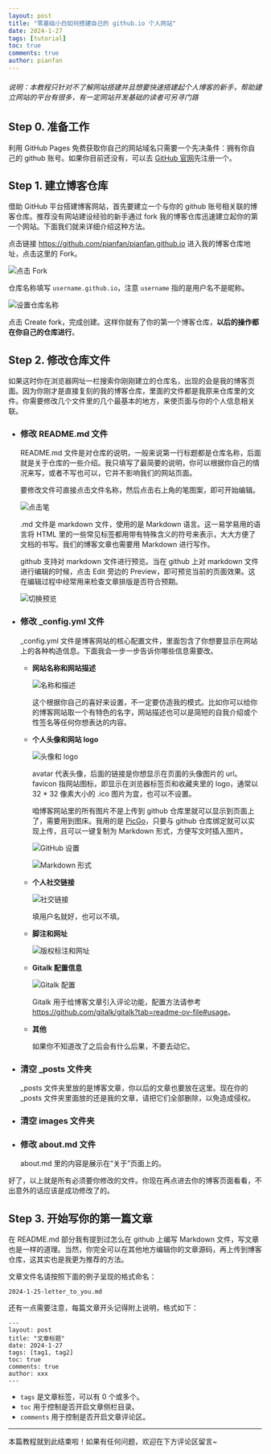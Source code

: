 ```yaml
---
layout: post
title: "零基础小白如何搭建自己的 github.io 个人网站"
date: 2024-1-27
tags: [tutorial]
toc: true
comments: true
author: pianfan
---
```


###### 说明：本教程只针对不了解网站搭建并且想要快速搭建起个人博客的新手，帮助建立网站的平台有很多，有一定网站开发基础的读者可另寻门路<!-- more -->

## Step 0. 准备工作

利用 GitHub Pages 免费获取你自己的网站域名只需要一个先决条件：拥有你自己的 github 账号。如果你目前还没有，可以去 [GitHub 官网](https://github.com)先注册一个。

## Step 1. 建立博客仓库

借助 GitHub 平台搭建博客网站，首先要建立一个与你的 github 账号相关联的博客仓库。推荐没有网站建设经验的新手通过 fork 我的博客仓库迅速建立起你的第一个网站。下面我们就来详细介绍这种方法。

点击链接 <https://github.com/pianfan/pianfan.github.io> 进入我的博客仓库地址，点击这里的 Fork。

![点击 Fork](https://pianfan.github.io/images/build_own_website/fork.png)

仓库名称填写 `username.github.io`，注意 `username` 指的是用户名不是昵称。

![设置仓库名称](https://pianfan.github.io/images/build_own_website/repositoryname.png)

点击 Create fork，完成创建。这样你就有了你的第一个博客仓库，**以后的操作都在你自己的仓库进行**。

## Step 2. 修改仓库文件

如果这时你在浏览器网址一栏搜索你刚刚建立的仓库名，出现的会是我的博客页面。因为你刚才是直接复刻的我的博客仓库，里面的文件都是我原来仓库里的文件。你需要修改几个文件里的几个最基本的地方，来使页面与你的个人信息相关联。

- ### 修改 README.md 文件

  README.md 文件是对仓库的说明，一般来说第一行标题都是仓库名称，后面就是关于仓库的一些介绍。我只填写了最简要的说明，你可以根据你自己的情况来写，或者不写也可以，它并不影响我们的网站页面。

  要修改文件可直接点击文件名称，然后点击右上角的笔图案，即可开始编辑。

  ![点击笔](https://pianfan.github.io/images/build_own_website/pen.png)

  .md 文件是 markdown 文件，使用的是 Markdown 语言。这一易学易用的语言将 HTML 里的一些常见标签都用带有特殊含义的符号来表示，大大方便了文档的书写。我们的博客文章也需要用 Markdown 进行写作。

  github 支持对 markdown 文件进行预览。当在 github 上对 markdown 文件进行编辑的时候，点击 Edit 旁边的 Preview，即可预览当前的页面效果。这在编辑过程中经常用来检查文章排版是否符合预期。

  ![切换预览](https://pianfan.github.io/images/build_own_website/preview.png)

- ### 修改 _config.yml 文件

  _config.yml 文件是博客网站的核心配置文件，里面包含了你想要显示在网站上的各种构造信息。下面我会一步一步告诉你哪些信息需要改。

  - **网站名称和网站描述**

    ![名称和描述](https://pianfan.github.io/images/build_own_website/name&desc.png)

    这个根据你自己的喜好来设置，不一定要仿造我的模式。比如你可以给你的博客网站取一个有特色的名字，网站描述也可以是简短的自我介绍或个性签名等任何你想表达的内容。

  - **个人头像和网站 logo**

    ![头像和 logo](https://pianfan.github.io/images/build_own_website/avatar&ico.png)

    avatar 代表头像，后面的链接是你想显示在页面的头像图片的 url。favicon 指网站图标，即显示在浏览器标签页和收藏夹里的 logo，通常以 32 * 32 像素大小的 .ico 图片为宜，也可以不设置。

    咱博客网站里的所有图片不是上传到 github 仓库里就可以显示到页面上了，需要用到图床。我用的是 [PicGo](https://picgo.github.io/PicGo-Doc/zh/)，只要与 github 仓库绑定就可以实现上传，且可以一键复制为 Markdown 形式，方便写文时插入图片。

    ![GitHub 设置](https://pianfan.github.io/images/build_own_website/picgoset.png)

    ![Markdown 形式](https://pianfan.github.io/images/build_own_website/markdownimg.png)

  - **个人社交链接**

    ![社交链接](https://pianfan.github.io/images/build_own_website/links.png)

    填用户名就好，也可以不填。

  - **脚注和网址**

    ![版权标注和网址](https://pianfan.github.io/images/build_own_website/footer&url.png)

  - **Gitalk 配置信息**

    ![Gitalk 配置](https://pianfan.github.io/images/build_own_website/gitalk.png)

    Gitalk 用于给博客文章引入评论功能，配置方法请参考 <https://github.com/gitalk/gitalk?tab=readme-ov-file#usage>。

  - **其他**

    如果你不知道改了之后会有什么后果，不要去动它。

- ### 清空 _posts 文件夹

   _posts 文件夹里放的是博客文章，你以后的文章也要放在这里。现在你的 _posts 文件夹里面放的还是我的文章，请把它们全部删除，以免造成侵权。

- ### 清空 images 文件夹

- ### 修改 about.md 文件

   about.md 里的内容是展示在“关于”页面上的。

好了，以上就是所有必须要你修改的文件。你现在再点进去你的博客页面看看，不出意外的话应该是成功修改了的。

## Step 3. 开始写你的第一篇文章

在 README.md 部分我有提到过怎么在 github 上编写 Markdown 文件，写文章也是一样的道理。当然，你完全可以在其他地方编辑你的文章源码，再上传到博客仓库，这其实也是我更为推荐的方法。

文章文件名请按照下面的例子呈现的格式命名：

    2024-1-25-letter_to_you.md

还有一点需要注意，每篇文章开头记得附上说明，格式如下：

    ---
    layout: post
    title: "文章标题"
    date: 2024-1-27
    tags: [tag1, tag2]
    toc: true
    comments: true
    author: xxx
    ---

- `tags` 是文章标签，可以有 0 个或多个。
- `toc` 用于控制是否开启文章侧栏目录。
- `comments` 用于控制是否开启文章评论区。

---

本篇教程就到此结束啦！如果有任何问题，欢迎在下方评论区留言~
